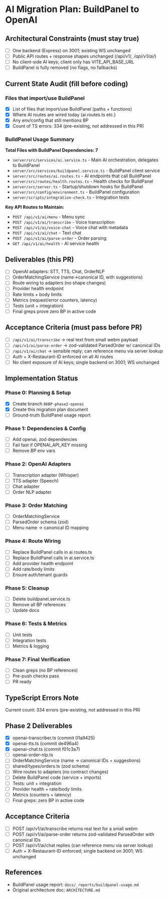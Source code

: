 # AI Migration Plan: BuildPanel to OpenAI

## Architectural Constraints (must stay true)

- [ ] One backend (Express) on 3001; existing WS unchanged
- [ ] Public API routes + response shapes unchanged (/api/v1/*, /api/v1/ai/*)
- [ ] No client-side AI keys; client only has VITE_API_BASE_URL
- [ ] BuildPanel is fully removed (no flags, no fallbacks)

## Current State Audit (fill before coding)

### Files that import/use BuildPanel
- [x] List of files that import/use BuildPanel (paths + functions)
- [x] Where AI routes are wired today (ai.routes.ts etc.)
- [x] Any env/config that still mentions BP
- [x] Count of TS errors: 334 (pre-existing, not addressed in this PR)

### BuildPanel Usage Summary
**Total Files with BuildPanel Dependencies: 7**
- `server/src/services/ai.service.ts` - Main AI orchestration, delegates to BuildPanel
- `server/src/services/buildpanel.service.ts` - BuildPanel client service
- `server/src/routes/ai.routes.ts` - AI endpoints that call BuildPanel
- `server/src/routes/health.routes.ts` - Health checks for BuildPanel
- `server/src/server.ts` - Startup/shutdown hooks for BuildPanel
- `server/src/config/environment.ts` - BuildPanel configuration
- `server/scripts/integration-check.ts` - Integration tests

**Key API Routes to Maintain:**
- `POST /api/v1/ai/menu` - Menu sync
- `POST /api/v1/ai/transcribe` - Voice transcription
- `POST /api/v1/ai/voice-chat` - Voice chat with metadata
- `POST /api/v1/ai/chat` - Text chat
- `POST /api/v1/ai/parse-order` - Order parsing
- `GET /api/v1/ai/health` - AI service health

## Deliverables (this PR)

- [ ] OpenAI adapters: STT, TTS, Chat, OrderNLP
- [ ] OrderMatchingService (name→canonical ID, with suggestions)
- [ ] Route wiring to adapters (no shape changes)
- [ ] Provider health endpoint
- [ ] Rate limits + body limits
- [ ] Metrics (request/error counters, latency)
- [ ] Tests (unit + integration)
- [ ] Final greps prove zero BP in active code

## Acceptance Criteria (must pass before PR)

- [ ] `/api/v1/ai/transcribe` → real text from small webm payload
- [ ] `/api/v1/ai/parse-order` → zod-validated ParsedOrder w/ canonical IDs
- [ ] `/api/v1/ai/chat` → sensible reply; can reference menu via server lookup
- [ ] Auth + X-Restaurant-ID enforced on all AI routes
- [ ] No client exposure of AI keys; single backend on 3001; WS unchanged

## Implementation Status

### Phase 0: Planning & Setup
- [x] Create branch `86BP-phase2-openai`
- [x] Create this migration plan document
- [ ] Ground-truth BuildPanel usage report

### Phase 1: Dependencies & Config
- [ ] Add openai, zod dependencies
- [ ] Fail fast if OPENAI_API_KEY missing
- [ ] Remove BP env vars

### Phase 2: OpenAI Adapters
- [ ] Transcription adapter (Whisper)
- [ ] TTS adapter (Speech)
- [ ] Chat adapter
- [ ] Order NLP adapter

### Phase 3: Order Matching
- [ ] OrderMatchingService
- [ ] ParsedOrder schema (zod)
- [ ] Menu name → canonical ID mapping

### Phase 4: Route Wiring
- [ ] Replace BuildPanel calls in ai.routes.ts
- [ ] Replace BuildPanel calls in ai.service.ts
- [ ] Add provider health endpoint
- [ ] Add rate/body limits
- [ ] Ensure auth/tenant guards

### Phase 5: Cleanup
- [ ] Delete buildpanel.service.ts
- [ ] Remove all BP references
- [ ] Update docs

### Phase 6: Tests & Metrics
- [ ] Unit tests
- [ ] Integration tests
- [ ] Metrics & logging

### Phase 7: Final Verification
- [ ] Clean greps (no BP references)
- [ ] Pre-push checks pass
- [ ] PR ready

## TypeScript Errors Note
Current count: 334 errors (pre-existing, not addressed in this PR)

## Phase 2 Deliverables

- [x] openai-transcriber.ts (commit 01a9425)
- [x] openai-tts.ts (commit de496a4)
- [x] openai-chat.ts (commit f01c3a7)
- [ ] openai-order-nlp.ts
- [ ] OrderMatchingService (name → canonical IDs + suggestions)
- [ ] shared/types/orders.ts (zod schema)
- [ ] Wire routes to adapters (no contract changes)
- [ ] Delete BuildPanel code (service + imports)
- [ ] Tests: unit + integration
- [ ] Provider health + rate/body limits
- [ ] Metrics (counters + latency)
- [ ] Final greps: zero BP in active code

## Acceptance Criteria

- [ ] POST /api/v1/ai/transcribe returns real text for a small webm
- [ ] POST /api/v1/ai/parse-order returns zod-validated ParsedOrder with canonical IDs
- [ ] POST /api/v1/ai/chat replies (can reference menu via server lookup)
- [ ] Auth + X-Restaurant-ID enforced; single backend on 3001; WS unchanged

## References
- BuildPanel usage report: `docs/_reports/buildpanel-usage.md`
- Original architecture doc: `ARCHITECTURE.md`